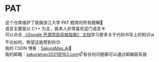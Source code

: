 # PAT
这个仓库维护了我做浙江大学 PAT 题库的所有题解:blue_heart:  
语言主要是以 C++ 为主，我本人非常喜欢这门语言:sunny:  
可以点击 [《Google 开源项目风格指南》 文档](https://zh-google-styleguide.readthedocs.io/en/latest/)学习更多关于代码书写上的知识:bar_chart:  
不论如何，希望这能帮到你:blush:  
我的 CSDN 博客：[SakuraMay_Ai](https://blog.csdn.net/qq_37701948?type=blog "SakuraMay_Ai"):crystal_ball:  
我的邮箱：sakuramay2021@163.com:mailbox:有任何问题都可以通过邮箱联系我
